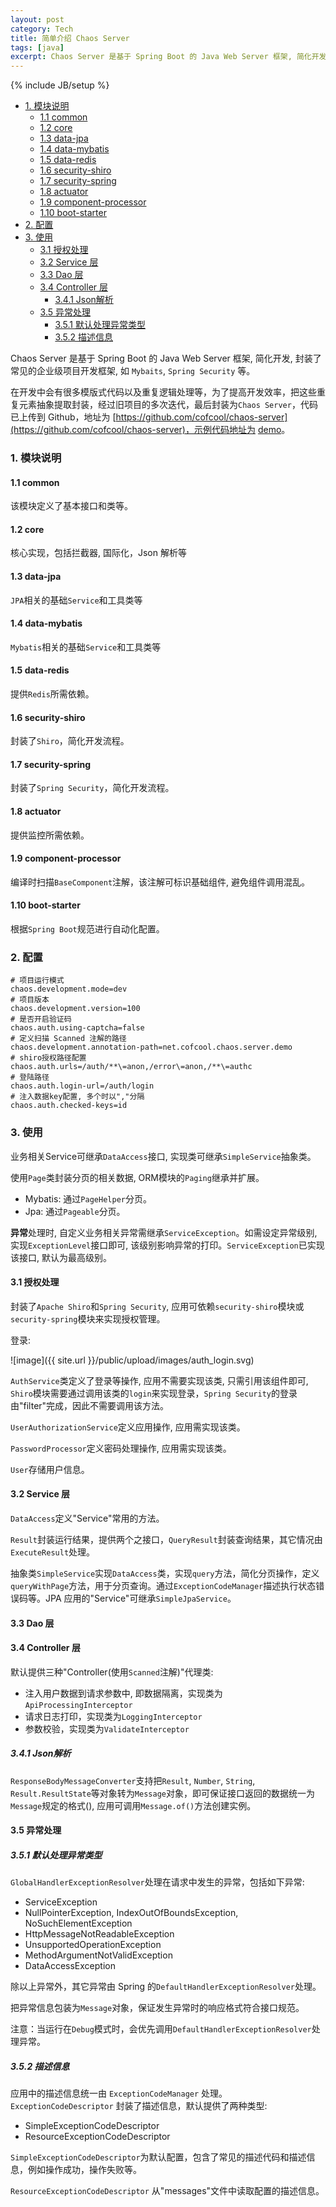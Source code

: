 ```yaml
---
layout: post
category: Tech
title: 简单介绍 Chaos Server
tags: [java]
excerpt: Chaos Server 是基于 Spring Boot 的 Java Web Server 框架, 简化开发, 封装了常见的企业级项目开发框架, 如 Mybaits, Spring Security 等。
---
```


{% include JB/setup %}


<!-- @import "[TOC]" {cmd="toc" depthFrom=2 depthTo=6 orderedList=false} -->

<!-- code_chunk_output -->

- [ 1. 模块说明](#1-模块说明)
  - [ 1.1 common](#11-common)
  - [ 1.2 core](#12-core)
  - [ 1.3 data-jpa](#13-data-jpa)
  - [ 1.4 data-mybatis](#14-data-mybatis)
  - [ 1.5 data-redis](#15-data-redis)
  - [ 1.6 security-shiro](#16-security-shiro)
  - [ 1.7 security-spring](#17-security-spring)
  - [ 1.8 actuator](#18-actuator)
  - [ 1.9 component-processor](#19-component-processor)
  - [ 1.10 boot-starter](#110-boot-starter)
- [ 2. 配置 ](#2-配置)
- [ 3. 使用](#3-使用)
  - [ 3.1 授权处理](#31-授权处理)
  - [ 3.2 Service 层](#32-service-层)
  - [ 3.3 Dao 层](#33-dao-层)
  - [ 3.4 Controller 层](#34-controller-层)
    - [ 3.4.1 Json解析](#341-json解析)
  - [ 3.5 异常处理](#35-异常处理)
    - [ 3.5.1 默认处理异常类型](#351-默认处理异常类型)
    - [ 3.5.2 描述信息](#352-描述信息)

<!-- /code_chunk_output -->

Chaos Server 是基于 Spring Boot 的 Java Web Server 框架, 简化开发, 封装了常见的企业级项目开发框架, 如 `Mybaits`, `Spring Security` 等。

在开发中会有很多模版式代码以及重复逻辑处理等，为了提高开发效率，把这些重复元素抽象提取封装，经过旧项目的多次迭代，最后封装为`Chaos Server`，代码已上传到 Github，地址为 [https://github.com/cofcool/chaos-server](https://github.com/cofcool/chaos-server)，示例代码地址为 [demo](https://github.com/cofcool/chaos-server/tree/master/demo)。

### 1. 模块说明


#### 1.1 common

该模块定义了基本接口和类等。

#### 1.2 core

核心实现，包括拦截器, 国际化，Json 解析等

#### 1.3 data-jpa

`JPA`相关的基础`Service`和工具类等

#### 1.4 data-mybatis

`Mybatis`相关的基础`Service`和工具类等

#### 1.5 data-redis

提供`Redis`所需依赖。

#### 1.6 security-shiro

封装了`Shiro`，简化开发流程。

#### 1.7 security-spring

封装了`Spring Security`，简化开发流程。

#### 1.8 actuator

提供监控所需依赖。

#### 1.9 component-processor

编译时扫描`BaseComponent`注解，该注解可标识基础组件, 避免组件调用混乱。

#### 1.10 boot-starter

根据`Spring Boot`规范进行自动化配置。

### 2. 配置 


```properties
# 项目运行模式
chaos.development.mode=dev
# 项目版本
chaos.development.version=100
# 是否开启验证码
chaos.auth.using-captcha=false
# 定义扫描 Scanned 注解的路径
chaos.development.annotation-path=net.cofcool.chaos.server.demo
# shiro授权路径配置
chaos.auth.urls=/auth/**\=anon,/error\=anon,/**\=authc
# 登陆路径
chaos.auth.login-url=/auth/login
# 注入数据key配置, 多个时以","分隔
chaos.auth.checked-keys=id
```

### 3. 使用

业务相关Service可继承`DataAccess`接口, 实现类可继承`SimpleService`抽象类。


使用`Page`类封装分页的相关数据, ORM模块的`Paging`继承并扩展。

* Mybatis: 通过`PageHelper`分页。
* Jpa: 通过`Pageable`分页。

**异常**处理时, 自定义业务相关异常需继承`ServiceException`。如需设定异常级别, 实现`ExceptionLevel`接口即可, 该级别影响异常的打印。`ServiceException`已实现该接口, 默认为最高级别。

#### 3.1 授权处理

封装了`Apache Shiro`和`Spring Security`, 应用可依赖`security-shiro`模块或`security-spring`模块来实现授权管理。

登录:

![image]({{ site.url }}/public/upload/images/auth_login.svg)

`AuthService`类定义了登录等操作, 应用不需要实现该类, 只需引用该组件即可, `Shiro`模块需要通过调用该类的`login`来实现登录，`Spring Security`的登录由"filter"完成，因此不需要调用该方法。

`UserAuthorizationService`定义应用操作, 应用需实现该类。

`PasswordProcessor`定义密码处理操作, 应用需实现该类。

`User`存储用户信息。

#### 3.2 Service 层

`DataAccess`定义"Service"常用的方法。

`Result`封装运行结果，提供两个之接口，`QueryResult`封装查询结果，其它情况由`ExecuteResult`处理。

抽象类`SimpleService`实现`DataAccess`类，实现`query`方法，简化分页操作，定义`queryWithPage`方法，用于分页查询。通过`ExceptionCodeManager`描述执行状态错误码等。JPA 应用的"Service"可继承`SimpleJpaService`。

#### 3.3 Dao 层

#### 3.4 Controller 层

默认提供三种"Controller(使用`Scanned`注解)"代理类:

* 注入用户数据到请求参数中, 即数据隔离，实现类为`ApiProcessingInterceptor`
* 请求日志打印，实现类为`LoggingInterceptor`
* 参数校验，实现类为`ValidateInterceptor`

##### 3.4.1 Json解析

`ResponseBodyMessageConverter`支持把`Result`, `Number`, `String`, `Result.ResultState`等对象转为`Message`对象，即可保证接口返回的数据统一为`Message`规定的格式(), 应用可调用`Message.of()`方法创建实例。


#### 3.5 异常处理

##### 3.5.1 默认处理异常类型

`GlobalHandlerExceptionResolver`处理在请求中发生的异常，包括如下异常:

* ServiceException
* NullPointerException, IndexOutOfBoundsException,  NoSuchElementException
* HttpMessageNotReadableException
* UnsupportedOperationException
* MethodArgumentNotValidException
* DataAccessException

除以上异常外，其它异常由 Spring 的`DefaultHandlerExceptionResolver`处理。

把异常信息包装为`Message`对象，保证发生异常时的响应格式符合接口规范。

注意：当运行在`Debug`模式时，会优先调用`DefaultHandlerExceptionResolver`处理异常。

##### 3.5.2 描述信息

应用中的描述信息统一由 `ExceptionCodeManager` 处理。`ExceptionCodeDescriptor` 封装了描述信息，默认提供了两种类型:

* SimpleExceptionCodeDescriptor
* ResourceExceptionCodeDescriptor

`SimpleExceptionCodeDescriptor`为默认配置，包含了常见的描述代码和描述信息，例如操作成功，操作失败等。

`ResourceExceptionCodeDescriptor` 从"messages"文件中读取配置的描述信息。
